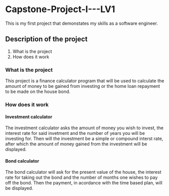 # Capstone-Project-I---LV1
This is my first project that demonstates my skills as a software engineer.

## Description of the project
1. What is the project
2. How does it work

### What is the project
This project is a finance calculator program that will be used to calculate the amount of money to be gained from investing or the home loan repayment to be made on the house bond.

### How does it work
#### Investment calculator

The investment calculator asks the amount of money you wish to invest, the interest rate for said invetment and the number of years you will be investing for.
Then will the investment be a simple or compound interst rate, after which the amount of money gained from the investment will be displayed.

#### Bond calculator
The bond calculator will ask for the present value of the house, the interest rate for taking out the bond and the number of months one wishes to pay off the bond.
Then the payment, in acordance with the time based plan, will be displayed.
